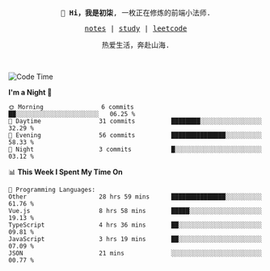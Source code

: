 <p align="center">
  <samp>
    <span><strong>👋 Hi，我是初柒</strong>,</span>
    <span>一枚正在修炼的前端小法师.</span>
  </samp>
</p>

<p align="center">
  <samp>
    <a href="https://www.wolai.com/dec-seven/wyPFvMTwAcD9muc6RMfThB">notes</a> |
    <a href="https://github.com/dec-seven/fe-study">study</a> |
    <a href="https://leetcode.cn/u/dec-seven/">leetcode</a>
  </samp>
</p>
<p align="center">
  <samp>
    <span>热爱生活，奔赴山海.</span>
  </samp>
</p>
<br>

<!--START_SECTION:waka-->
![Code Time](http://img.shields.io/badge/Code%20Time-822%20hrs%2012%20mins-blue)

**I'm a Night 🦉** 

```text
🌞 Morning                6 commits           ██░░░░░░░░░░░░░░░░░░░░░░░   06.25 % 
🌆 Daytime                31 commits          ████████░░░░░░░░░░░░░░░░░   32.29 % 
🌃 Evening                56 commits          ███████████████░░░░░░░░░░   58.33 % 
🌙 Night                  3 commits           █░░░░░░░░░░░░░░░░░░░░░░░░   03.12 % 
```


📊 **This Week I Spent My Time On** 

```text
💬 Programming Languages: 
Other                    28 hrs 59 mins      ███████████████░░░░░░░░░░   61.76 % 
Vue.js                   8 hrs 58 mins       █████░░░░░░░░░░░░░░░░░░░░   19.13 % 
TypeScript               4 hrs 36 mins       ██░░░░░░░░░░░░░░░░░░░░░░░   09.81 % 
JavaScript               3 hrs 19 mins       ██░░░░░░░░░░░░░░░░░░░░░░░   07.09 % 
JSON                     21 mins             ░░░░░░░░░░░░░░░░░░░░░░░░░   00.77 % 
```


<!--END_SECTION:waka-->

